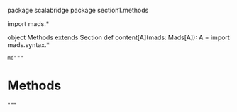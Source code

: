 package scalabridge
package section1.methods

import mads.*

object Methods extends Section
  def content[A](mads: Mads[A]): A =
    import mads.syntax.*
  
    md"""
# Methods

"""

